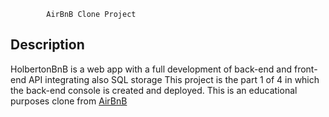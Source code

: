 			AirBnB Clone Project

## Description
HolbertonBnB is a web app with a full development of back-end and front-end API
integrating also SQL storage
This project is the part 1 of 4 in which the back-end console is created
and deployed.
This is an educational purposes clone from [AirBnB](https://www.airbnb.com/)
